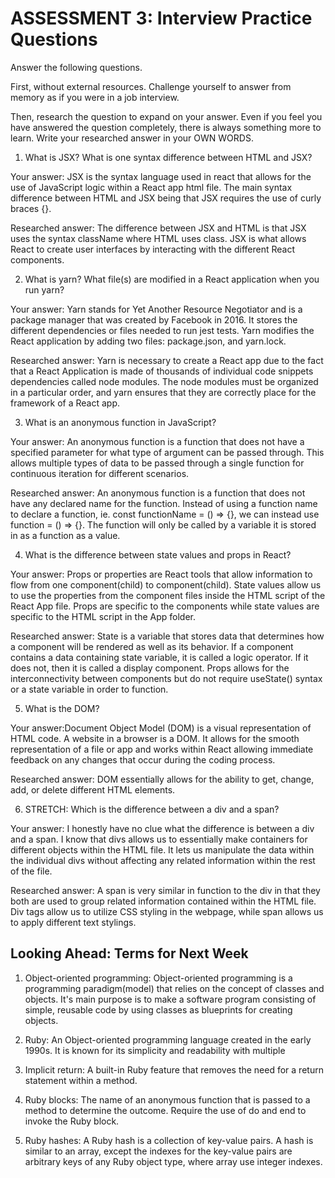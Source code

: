 # ASSESSMENT 3: Interview Practice Questions

Answer the following questions.

First, without external resources. Challenge yourself to answer from memory as if you were in a job interview.

Then, research the question to expand on your answer. Even if you feel you have answered the question completely, there is always something more to learn. Write your researched answer in your OWN WORDS.

1. What is JSX? What is one syntax difference between HTML and JSX?

Your answer: JSX is the syntax language used in react that allows for the use of JavaScript logic within a React app html file. The main syntax difference between HTML and JSX being that JSX requires the use of curly braces {}. 

Researched answer: The difference between JSX and HTML is that JSX uses the syntax className where HTML uses class. JSX is what allows React to create user interfaces by interacting with the different React components.

2. What is yarn? What file(s) are modified in a React application when you run yarn?

Your answer: Yarn stands for Yet Another Resource Negotiator and is a package manager that was created by Facebook in 2016. It stores the different dependencies or files needed to run jest tests. Yarn modifies the React application by adding two files: package.json, and yarn.lock.

Researched answer: Yarn is necessary to create a React app due to the fact that a React Application is made of thousands of individual code snippets dependencies called node modules. The node modules must be organized in a particular order, and yarn ensures that they are correctly place for the framework of a React app.

3. What is an anonymous function in JavaScript?

Your answer: An anonymous function is a function that does not have a specified parameter for what type of argument can be passed through. This allows multiple types of data to be passed through a single function for continuous iteration for different scenarios. 

Researched answer: An anonymous function is a function that does not have any declared name for the function. Instead of using a function name to declare a function, ie. const functionName = () => {}, we can instead use function = () => {}. The function will only be called by a variable it is stored in as a function as a value. 

4. What is the difference between state values and props in React?

Your answer: Props or properties are React tools that allow information to flow from one component(child) to component(child). State values allow us to use the properties from the component files inside the HTML script of the React App file. Props are specific to the components while state values are specific to the HTML script in the App folder.

Researched answer: State is a variable that stores data that determines how a component will be rendered as well as its behavior. If a component contains a data containing state variable, it is called a logic operator. If it does not, then it is called a display component. Props allows for the interconnectivity between components but do not require useState() syntax or a state variable in order to function.

5. What is the DOM?

Your answer:Document Object Model (DOM) is a visual representation of HTML code. A website in a browser is a DOM. It allows for the smooth representation of a file or app and works within React allowing immediate feedback on any changes that occur during the coding process.

Researched answer: DOM essentially allows for the ability to get, change, add, or delete different HTML elements.

6. STRETCH: Which is the difference between a div and a span?

Your answer: I honestly have no clue what the difference is between a div and a span. I know that divs allows us to essentially make containers for different objects within the HTML file. It lets us manipulate the data within the individual divs without affecting any related information within the rest of the file.

Researched answer: A span is very similar in function to the div in that they both are used to group related information contained within the HTML file. Div tags allow us to utilize CSS styling in the webpage, while span allows us to apply different text stylings.

## Looking Ahead: Terms for Next Week

1. Object-oriented programming: Object-oriented programming is a programming paradigm(model) that relies on the concept of classes and objects. It's main purpose is to make a software program consisting of simple, reusable code by using classes as blueprints for creating objects.

2. Ruby: An Object-oriented programming language created in the early 1990s. It is known for its simplicity and readability with multiple

3. Implicit return: A built-in Ruby feature that removes the need for a return statement within a method.

4. Ruby blocks: The name of an anonymous function that is passed to a method to determine the outcome. Require the use of do and end to invoke the Ruby block.

5. Ruby hashes: A Ruby hash is a collection of key-value pairs. A hash is similar to an array, except the indexes for the key-value pairs are arbitrary keys of any Ruby object type, where array use integer indexes.
